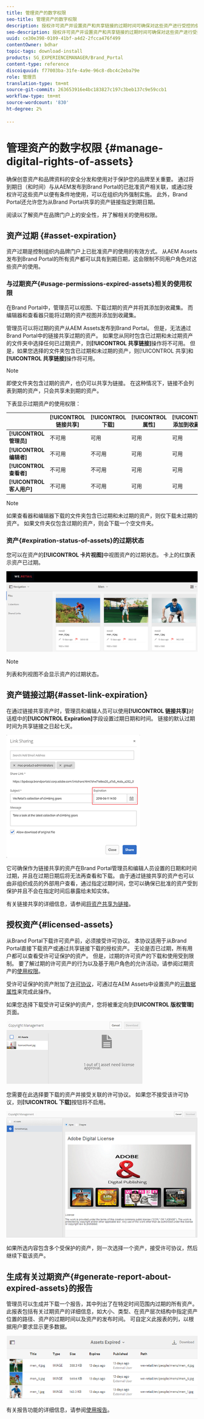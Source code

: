 ```yaml
---
title: 管理资产的数字权限
seo-title: 管理资产的数字权限
description: 授权许可资产并设置资产和共享链接的过期时间可确保对这些资产进行受控的使用并保护它们。
seo-description: 授权许可资产并设置资产和共享链接的过期时间可确保对这些资产进行受控的使用并保护它们。
uuid: ce30e398-0109-41bf-a4d2-2fcca476f499
contentOwner: bdhar
topic-tags: download-install
products: SG_EXPERIENCEMANAGER/Brand_Portal
content-type: reference
discoiquuid: f77003ba-31fe-4a9e-96c8-dbc4c2eba79e
role: 管理员
translation-type: tm+mt
source-git-commit: 263653916e4bc183827c197c3beb137c9e59ccb1
workflow-type: tm+mt
source-wordcount: '830'
ht-degree: 2%

---
```



# 管理资产的数字权限 {#manage-digital-rights-of-assets}

确保创意资产和品牌资料的安全分发和使用对于保护您的品牌至关重要。 通过将到期日（和时间）与从AEM发布到Brand Portal的已批准资产相关联，或通过授权许可这些资产以便有条件地使用，可以在组织内外强制实施。 此外，Brand Portal还允许您为从Brand Portal共享的资产链接指定到期日期。

阅读以了解资产在品牌门户上的安全性，并了解相关的使用权限。

## 资产过期 {#asset-expiration}

资产过期是控制组织内品牌门户上已批准资产的使用的有效方式。 从AEM Assets发布到Brand Portal的所有资产都可以具有到期日期，这会限制不同用户角色对这些资产的使用。

### 与过期资产{#usage-permissions-expired-assets}相关的使用权限

在Brand Portal中，管理员可以视图、下载过期的资产并将其添加到收藏集。 而编辑器和查看器只能将过期的资产视图并添加到收藏集。

管理员可以将过期的资产从AEM Assets发布到Brand Portal。 但是，无法通过Brand Portal中的链接共享过期的资产。 如果您从同时包含已过期和未过期资产的文件夹中选择任何已过期资产，则&#x200B;**[!UICONTROL 共享链接]**&#x200B;操作将不可用。 但是，如果您选择的文件夹包含已过期和未过期的资产，则[!UICONTROL 共享]和&#x200B;**[!UICONTROL 共享链接]**&#x200B;操作将可用。

>[!NOTE]
>
>即使文件夹包含过期的资产，也仍可以共享为链接。 在这种情况下，链接不会列表到期的资产，只会共享未到期的资产。

下表显示过期资产的使用权限：

|  | **[!UICONTROL 链接共享]** | **[!UICONTROL 下载]** | **[!UICONTROL 属性]** | **[!UICONTROL 添加到收藏集]** | **[!UICONTROL 删除]** |
|---|---|---|---|---|---|
| **[!UICONTROL 管理员]** | 不可用 | 可用 | 可用 | 可用 | 可用 |
| **[!UICONTROL 编辑者]** | 不可用 | 不可用 | 可用 | 可用 | 不可用 |
| **[!UICONTROL 查看者]** | 不可用 | 不可用 | 可用 | 可用 | 不可用 |
| **[!UICONTROL 客人用户]** | 不可用 | 不可用 | 可用 | 可用 | 不可用 |

>[!NOTE]
>
>如果查看器和编辑器下载的文件夹包含已过期和未过期的资产，则仅下载未过期的资产。 如果文件夹仅包含过期的资产，则会下载一个空文件夹。

### 资产{#expiration-status-of-assets}的过期状态

您可以在资产的&#x200B;**[!UICONTROL 卡片视图]**&#x200B;中视图资产的过期状态。 卡上的红旗表示资产已过期。

![](assets/expired_assets_cardview.png)

>[!NOTE]
>
>列表和列视图不会显示资产的过期状态。

## 资产链接过期{#asset-link-expiration}

在通过链接共享资产时，管理员和编辑人员可以使用&#x200B;**[!UICONTROL 链接共享]**&#x200B;对话框中的&#x200B;**[!UICONTROL Expiration]**&#x200B;字段设置过期日期和时间。 链接的默认过期时间为共享链接之日起七天。

![](assets/asset-link-sharing.png)

它可确保作为链接共享的资产在Brand Portal管理员和编辑人员设置的日期和时间过期，并且在过期日期后将无法再查看和下载。 由于通过链接共享的资产也可以由非组织成员的外部用户查看，通过指定过期时间，您可以确保已批准的资产受到保护并且不会在指定时间后暴露给未知实体。

有关链接共享的详细信息，请参阅[将资产共享为链接](../using/brand-portal-link-share.md)。

## 授权资产{#licensed-assets}

从Brand Portal下载许可资产前，必须接受许可协议。 本协议适用于从Brand Portal直接下载资产或通过共享链接下载的授权资产。 无论是否已过期，所有用户都可以查看受许可证保护的资产。 但是，过期的许可资产的下载和使用受到限制。 要了解过期的许可资产的行为以及基于用户角色的允许活动，请参阅过期资产的[使用权限](../using/manage-digital-rights-of-assets.md#usage-permissions-expired-assets)。

受许可证保护的资产附加了[许可协议](https://helpx.adobe.com/experience-manager/6-5/assets/using/drm.html#DigitalRightsManagementinAssets)，可通过在AEM Assets中设置资产的[元数据属性](https://helpx.adobe.com/experience-manager/6-5/assets/using/drm.html#DigitalRightsManagementinAssets)来完成此操作。

如果您选择下载受许可证保护的资产，您将被重定向到&#x200B;**[!UICONTROL 版权管理]**&#x200B;页面。

![](assets/asset-copyright-mgmt.png)

您需要在此选择要下载的资产并接受关联的许可协议。 如果您不接受该许可协议，则&#x200B;**[!UICONTROL 下载]**&#x200B;按钮将不启用。

![](assets/licensed-asset-download-2.png)

如果所选内容包含多个受保护的资产，则一次选择一个资产，接受许可协议，然后继续下载该资产。

## 生成有关过期资产{#generate-report-about-expired-assets}的报告

管理员可以生成并下载一个报告，其中列出了在特定时间范围内过期的所有资产。 此报表包括有关过期资产的详细信息，如大小、类型、在资产层次结构中指定资产位置的路径、资产的过期时间以及资产的发布时间。 可自定义此报表的列，以根据用户要求显示更多数据。

![](assets/assets-expired.png)

有关报告功能的详细信息，请参阅[使用报告](../using/brand-portal-reports.md#work-with-reports)。
